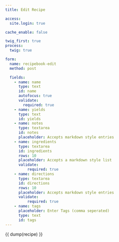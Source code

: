 ```yaml
---
title: Edit Recipe

access:
  site.login: true

cache_enable: false

twig_first: true
process:
  twig: true

form:
  name: recipebook-edit
  method: post

  fields:
    - name: name
      type: text
      id: name
      autofocus: true
      validate:
        required: true
    - name: yields
      type: text
      id: yields
    - name: notes
      type: textarea
      id: notes
      placeholder: Accepts markdown style entries
    - name: ingredients
      type: textarea
      id: ingredients
      rows: 10
      placeholder: Accepts a markdown style list
      validate:
          required: true
    - name: directions
      type: textarea
      id: directions
      rows: 10
      placeholder: Accepts markdown style entries
      validate:
          required: true
    - name: tags
      placeholder: Enter Tags (comma seperated)
      type: text
      id: tags
---
```


{{ dump(recipe) }}

<script>

  var r = {{ recipe|json_encode|raw }};
  console.log(r);

  $("#name").val(r.name);
  $("#notes").val(r.notes);
  $("#yields").val(r.yields);
  $("#ingredients").val(r.ingredients);
  $("#directions").val(r.directions);

  var tag_list = r.tags.join(', ');
  $("#tags").val(tag_list);
</script>
